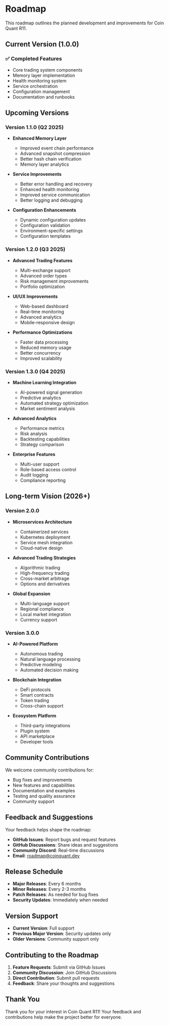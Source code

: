 # Roadmap

This roadmap outlines the planned development and improvements for Coin Quant R11.

## Current Version (1.0.0)

### ✅ Completed Features
- Core trading system components
- Memory layer implementation
- Health monitoring system
- Service orchestration
- Configuration management
- Documentation and runbooks

## Upcoming Versions

### Version 1.1.0 (Q2 2025)
- **Enhanced Memory Layer**
  - Improved event chain performance
  - Advanced snapshot compression
  - Better hash chain verification
  - Memory layer analytics

- **Service Improvements**
  - Better error handling and recovery
  - Enhanced health monitoring
  - Improved service communication
  - Better logging and debugging

- **Configuration Enhancements**
  - Dynamic configuration updates
  - Configuration validation
  - Environment-specific settings
  - Configuration templates

### Version 1.2.0 (Q3 2025)
- **Advanced Trading Features**
  - Multi-exchange support
  - Advanced order types
  - Risk management improvements
  - Portfolio optimization

- **UI/UX Improvements**
  - Web-based dashboard
  - Real-time monitoring
  - Advanced analytics
  - Mobile-responsive design

- **Performance Optimizations**
  - Faster data processing
  - Reduced memory usage
  - Better concurrency
  - Improved scalability

### Version 1.3.0 (Q4 2025)
- **Machine Learning Integration**
  - AI-powered signal generation
  - Predictive analytics
  - Automated strategy optimization
  - Market sentiment analysis

- **Advanced Analytics**
  - Performance metrics
  - Risk analysis
  - Backtesting capabilities
  - Strategy comparison

- **Enterprise Features**
  - Multi-user support
  - Role-based access control
  - Audit logging
  - Compliance reporting

## Long-term Vision (2026+)

### Version 2.0.0
- **Microservices Architecture**
  - Containerized services
  - Kubernetes deployment
  - Service mesh integration
  - Cloud-native design

- **Advanced Trading Strategies**
  - Algorithmic trading
  - High-frequency trading
  - Cross-market arbitrage
  - Options and derivatives

- **Global Expansion**
  - Multi-language support
  - Regional compliance
  - Local market integration
  - Currency support

### Version 3.0.0
- **AI-Powered Platform**
  - Autonomous trading
  - Natural language processing
  - Predictive modeling
  - Automated decision making

- **Blockchain Integration**
  - DeFi protocols
  - Smart contracts
  - Token trading
  - Cross-chain support

- **Ecosystem Platform**
  - Third-party integrations
  - Plugin system
  - API marketplace
  - Developer tools

## Community Contributions

We welcome community contributions for:
- Bug fixes and improvements
- New features and capabilities
- Documentation and examples
- Testing and quality assurance
- Community support

## Feedback and Suggestions

Your feedback helps shape the roadmap:
- **GitHub Issues**: Report bugs and request features
- **GitHub Discussions**: Share ideas and suggestions
- **Community Discord**: Real-time discussions
- **Email**: roadmap@coinquant.dev

## Release Schedule

- **Major Releases**: Every 6 months
- **Minor Releases**: Every 2-3 months
- **Patch Releases**: As needed for bug fixes
- **Security Updates**: Immediately when needed

## Version Support

- **Current Version**: Full support
- **Previous Major Version**: Security updates only
- **Older Versions**: Community support only

## Contributing to the Roadmap

1. **Feature Requests**: Submit via GitHub Issues
2. **Community Discussion**: Join GitHub Discussions
3. **Direct Contribution**: Submit pull requests
4. **Feedback**: Share your thoughts and suggestions

## Thank You

Thank you for your interest in Coin Quant R11! Your feedback and contributions help make the project better for everyone.
